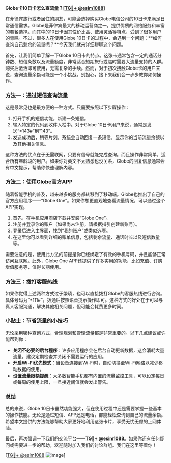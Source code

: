 **Globe卡10日卡怎么查流量？[[TG💪+ @esim1088](https://t.me/s/esim1088)]**

在菲律宾旅行或者居住的朋友，可能会选择购买Globe电信公司的10日卡来满足日常通信需求。Globe是菲律宾最大的移动运营商之一，提供优质的网络服务和丰富的套餐选择。而其中的10日卡因其性价比高、使用灵活等特点，受到了很多用户的青睐。不过，很多人在使用Globe 10日卡的过程中，会遇到一个问题：**如何查询自己剩余的流量呢？**今天我们就来详细聊聊这个问题。

首先，让我们简单了解一下Globe 10日卡的特点。这张卡通常包含一定的通话分钟数、短信条数以及流量额度，非常适合短期旅行或临时需要大流量支持的人群。购买后激活即可使用，无需复杂的手续。然而，对于初次接触Globe卡的用户来说，查询流量余额可能是一个小挑战。别担心，接下来我们会一步步教你如何操作。

### 方法一：通过短信查询流量

这是最常见也是最方便的一种方式。只需要按照以下步骤操作：

1. 打开手机的短信功能，新建一条短信。
2. 输入特定的代码到收件人栏中。对于Globe 10日卡用户来说，通常是发送“*143#”到“143”。
3. 发送成功后，稍等片刻，系统会自动回复一条短信，显示你的当前流量余额以及其他相关信息。

这种方法的优点在于无需联网，只要有信号就能完成查询。而且操作非常简单，适合所有年龄段的用户。如果你对英文不太熟悉也没关系，Globe的回复信息通常会有中文提示，帮助你快速理解内容。

### 方法二：使用Globe官方APP

随着智能手机的普及，越来越多的服务都转移到了移动端。Globe也推出了自己的官方应用程序——“Globe One”。如果你想更直观地查看流量情况，可以通过这个APP实现。

1. 首先，在手机应用商店下载并安装“Globe One”。
2. 注册并登录你的账户（如果尚未注册，请根据指引创建新账号）。
3. 登录后进入主界面，找到“我的账户”或类似选项。
4. 在这里你可以看到详细的账单信息，包括剩余流量、通话时长以及短信数量等。

需要注意的是，使用此方法的前提是你已经绑定了有效的手机号码，并且能够正常访问互联网。此外，Globe One APP还提供了许多实用的功能，比如充值、订购增值服务等，值得长期使用。

### 方法三：拨打客服热线

如果你觉得上述两种方式过于繁琐，也可以直接拨打Globe的客服热线进行咨询。具体号码为“*111#”，拨通后按照语音提示操作即可。这种方式的好处在于可以与真人客服沟通，解决其他相关问题，但可能会耗费更多时间。

### 小贴士：节省流量的小技巧

无论采用哪种查询方式，合理规划和管理流量都是非常重要的。以下几点建议或许能帮到你：

- **关闭不必要的后台程序**：许多应用程序会在后台自动更新数据，这会消耗大量流量。建议定期检查并关闭不需要运行的应用。
- **开启Wi-Fi优先模式**：当设备连接到Wi-Fi时，自动切换至Wi-Fi网络以减少移动数据的使用。
- **设置流量限额提醒**：大多数智能手机都有内置的流量监控工具，可以设定每日或每周的使用上限，一旦接近阈值就会发出警告。

### 总结

总的来说，Globe 10日卡虽然功能强大，但在使用过程中还是需要掌握一些基本的操作技能。无论是通过短信、APP还是电话，都能轻松查询到自己的流量余额。希望本文提供的方法能够帮助大家更好地利用这张卡片，享受无忧无虑的上网体验。

最后，再次强调一下我们的交流平台——**[TG💪+ @esim1088](https://t.me/s/esim1088)**。如果你还有任何疑问或需要进一步的帮助，欢迎随时加入我们的讨论群组。我们在这里等着你！

[[TG💪+ @esim1088](https://t.me/s/esim1088) ![Image](https://i.postimg.cc/4NQfJmqS/Snipaste-2025-05-13-00-14-12.png)]